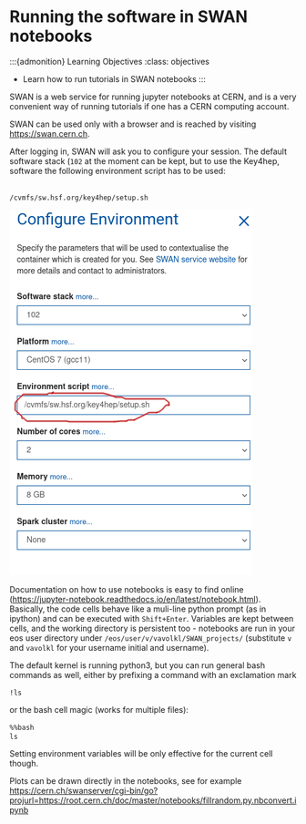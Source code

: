 # Running the software in SWAN notebooks 


:::{admonition} Learning Objectives
:class: objectives

* Learn how to run tutorials in SWAN notebooks 
:::

SWAN is a web service for running jupyter notebooks at CERN, and is a very convenient way of running tutorials if one has a CERN computing account.

SWAN can be used only with a browser and is reached by visiting <https://swan.cern.ch>.

After logging in, SWAN will ask you to configure your session. The default software stack (`102` at the moment can be kept, but to use the Key4hep, software the following environment script has to be used:
```

/cvmfs/sw.hsf.org/key4hep/setup.sh
```

![](swan.png)

Documentation on how to use notebooks is easy to find online (<https://jupyter-notebook.readthedocs.io/en/latest/notebook.html>). Basically, the code cells behave like a muli-line python prompt (as in ipython) and can be executed with `Shift+Enter`. Variables are kept between cells, and the working directory is persistent too - notebooks are run in your eos user directory under `/eos/user/v/vavolkl/SWAN_projects/` (substitute `v` and `vavolkl` for your username initial and username).

The default kernel is running python3, but you can run general bash commands as well, either by prefixing a command with an exclamation mark

```
!ls
```
or the bash cell magic (works for multiple files):

```
%%bash
ls
```

Setting environment variables will be only effective for the current cell though.


Plots can be drawn directly in the notebooks, see for example
<https://cern.ch/swanserver/cgi-bin/go?projurl=https://root.cern.ch/doc/master/notebooks/fillrandom.py.nbconvert.ipynb>
